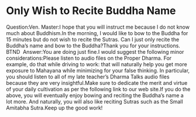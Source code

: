 # Only Wish to Recite Buddha Name

Question:Ven. Master:I hope that you will instruct me because I do not know much about Buddhism.In the morning, I would like to bow to the Buddha for 15 minutes but do not wish to recite the Sutras. Can I just only recite the Buddha’s name and bow to the Buddha?Thank you for your instructions.​BTND ​      Answer:You are doing just fine.I would suggest the following minor considerations:Please listen to audio files on the Proper Dharma. For example, do that while driving to work: that will naturally help you get more exposure to Mahayana while minimizing for your false thinking. In particular, you should listen to all of my late teacher’s Dharma Talks audio files because they are very insightful.Make sure to dedicate the merit and virtue of your daily cultivation as per the following link to our web site.If you do the above, you will eventually enjoy bowing and reciting the Buddha’s name a lot more. And naturally, you will also like reciting Sutras such as the Small Amitabha Sutra.Keep up the good work!